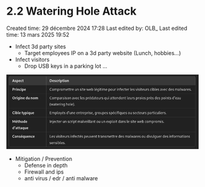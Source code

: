 # 2.2 Watering Hole Attack

Created time: 29 décembre 2024 17:28
Last edited by: OLB_
Last edited time: 13 mars 2025 19:52

- Infect 3d party sites
    - Target employees IP on a 3d party website (Lunch, hobbies…)
- Infect visitors
    - Drop USB keys in a parking lot …

![image.png](image%2014.png)

- Mitigation / Prevention
    - Defense in depth
    - Firewall and ips
    - anti virus / edr / anti malware